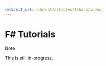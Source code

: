 ```yaml
---
redirect_url: /dotnet/articles/fsharp/index
---
```


# F# Tutorials

> [!NOTE]
This is still in-progress.